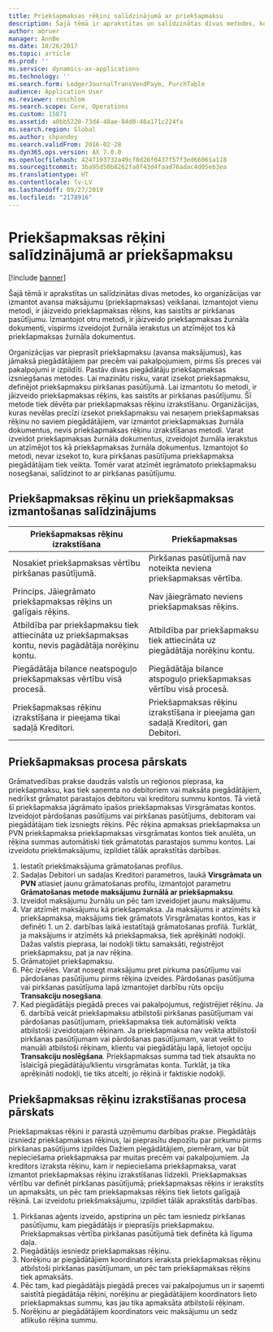 ```yaml
---
title: Priekšapmaksas rēķini salīdzinājumā ar priekšapmaksu
description: Šajā tēmā ir aprakstītas un salīdzinātas divas metodes, ko organizācijas var izmantot avansa maksājumu (priekšapmaksas) veikšanai. Izmantojot vienu metodi, ir jāizveido priekšapmaksas rēķins, kas saistīts ar pirkšanas pasūtījumu. Izmantojot otru metodi, ir jāizveido priekšapmaksas žurnāla dokumenti, vispirms izveidojot žurnāla ierakstus un atzīmējot tos kā priekšapmaksas žurnāla dokumentus.
author: abruer
manager: AnnBe
ms.date: 10/26/2017
ms.topic: article
ms.prod: ''
ms.service: dynamics-ax-applications
ms.technology: ''
ms.search.form: LedgerJournalTransVendPaym, PurchTable
audience: Application User
ms.reviewer: roschlom
ms.search.scope: Core, Operations
ms.custom: 15871
ms.assetid: a0bb5220-73d4-48ae-84d0-46a171c224fa
ms.search.region: Global
ms.author: shpandey
ms.search.validFrom: 2016-02-28
ms.dyn365.ops.version: AX 7.0.0
ms.openlocfilehash: 4247193732a49cf0d26f0437f57f3ed66061a118
ms.sourcegitcommit: 3ba95d50b8262fa0f43d4faad76adac4d05eb3ea
ms.translationtype: HT
ms.contentlocale: lv-LV
ms.lasthandoff: 09/27/2019
ms.locfileid: "2178916"
---
```

# <a name="prepayment-invoices-vs-prepayments"></a>Priekšapmaksas rēķini salīdzinājumā ar priekšapmaksu

[!include [banner](../includes/banner.md)]

Šajā tēmā ir aprakstītas un salīdzinātas divas metodes, ko organizācijas var izmantot avansa maksājumu (priekšapmaksas) veikšanai. Izmantojot vienu metodi, ir jāizveido priekšapmaksas rēķins, kas saistīts ar pirkšanas pasūtījumu. Izmantojot otru metodi, ir jāizveido priekšapmaksas žurnāla dokumenti, vispirms izveidojot žurnāla ierakstus un atzīmējot tos kā priekšapmaksas žurnāla dokumentus.

Organizācijas var pieprasīt priekšapmaksu (avansa maksājumus), kas jāmaksā piegādātājiem par precēm vai pakalpojumiem, pirms šīs preces vai pakalpojumi ir izpildīti. Pastāv divas piegādātāju priekšapmaksas izsniegšanas metodes. Lai mazinātu risku, varat izsekot priekšapmaksu, definējot priekšapmaksu pirkšanas pasūtījumā. Lai izmantotu šo metodi, ir jāizveido priekšapmaksas rēķins, kas saistīts ar pirkšanas pasūtījumu. Šī metode tiek dēvēta par priekšapmaksas rēķinu izrakstīšanu. Organizācijas, kuras nevēlas precīzi izsekot priekšapmaksu vai nesaņem priekšapmaksas rēķinu no saviem piegādātājiem, var izmantot priekšapmaksas žurnāla dokumentus, nevis priekšapmaksas rēķinu izrakstīšanas metodi. Varat izveidot priekšapmaksas žurnāla dokumentus, izveidojot žurnāla ierakstus un atzīmējot tos kā priekšapmaksas žurnāla dokumentus. Izmantojot šo metodi, nevar izsekot to, kura pirkšanas pasūtījuma priekšapmaksa piegādātājam tiek veikta. Tomēr varat atzīmēt iegrāmatoto priekšapmaksu nosegšanai, salīdzinot to ar pirkšanas pasūtījumu.

## <a name="when-to-use-prepayment-invoicing-vs-prepayments"></a>Priekšapmaksas rēķinu un priekšapmaksas izmantošanas salīdzinājums

| Priekšapmaksas rēķinu izrakstīšana                                                                | Priekšapmaksas                                                              |
|-------------------------------------------------------------------------------------|--------------------------------------------------------------------------|
| Nosakiet priekšapmaksas vērtību pirkšanas pasūtījumā.                                    | Pirkšanas pasūtījumā nav noteikta neviena priekšapmaksas vērtība.                    |
| Princips. Jāiegrāmato priekšapmaksas rēķins un galīgais rēķins.                       | Nav jāiegrāmato neviens priekšapmaksas rēķins.                                    |
| Atbildība par priekšapmaksu tiek attiecināta uz priekšapmaksas kontu, nevis pagādātāja norēķinu kontu. | Atbildība par priekšapmaksu tiek attiecināta uz piegādātāja norēķinu kontu.                  |
| Piegādātāja bilance neatspoguļo priekšapmaksas vērtību visā procesā.     | Piegādātāja bilance atspoguļo priekšapmaksas vērtību visā procesā. |
| Priekšapmaksas rēķinu izrakstīšana ir pieejama tikai sadaļā Kreditori.                         | Priekšapmaksas rēķinu izrakstīšana ir pieejama gan sadaļā Kreditori, gan Debitori.    |

## <a name="overview-of-the-prepayment-process"></a>Priekšapmaksas procesa pārskats
Grāmatvedības prakse daudzās valstīs un reģionos pieprasa, ka priekšapmaksu, kas tiek saņemta no debitoriem vai maksāta piegādātājiem, nedrīkst grāmatot parastajos debitoru vai kreditoru summu kontos. Tā vietā šī priekšapmaksa jāgrāmato īpašos priekšapmaksas Virsgrāmatas kontos. Izveidojot pārdošanas pasūtījums vai pirkšanas pasūtījums, debitoram vai piegādātājam tiek izsniegts rēķins. Pēc rēķina apmaksas priekšapmaksa un PVN priekšapmaksa priekšapmaksas virsgrāmatas kontos tiek anulēta, un rēķina summas automātiski tiek grāmatotas parastajos summu kontos. Lai izveidotu priekšmaksājumu, izpildiet tālāk aprakstītās darbības.

1.  Iestatīt priekšmaksājuma grāmatošanas profilus.
2.  Sadaļas Debitori un sadaļas Kreditori parametros, laukā **Virsgrāmata un PVN** atlasiet jaunu grāmatošanas profilu, izmantojot parametru **Grāmatošanas metode maksājumu žurnālā ar priekšapmaksu**.
3.  Izveidot maksājumu žurnālu un pēc tam izveidojiet jaunu maksājumu.
4.  Var atzīmēt maksājumu kā priekšapmaksa. Ja maksājums ir atzīmēts kā priekšapmaksa, maksājums tiek grāmatots Virsgrāmatas kontos, kas ir definēti 1. un 2. darbības laikā iestatītajā grāmatošanas profilā. Turklāt, ja maksājums ir atzīmēts kā priekšapmaksa, tiek aprēķināti nodokļi. Dažas valstis pieprasa, lai nodokļi tiktu samaksāti, reģistrējot priekšapmaksu, pat ja nav rēķina.
5.  Grāmatojiet priekšapmaksu.
6.  Pēc izvēles. Varat nosegt maksājumu pret pirkuma pasūtījumu vai pārdošanas pasūtījumu pirms rēķina izveides. Pārdošanas pasūtījuma vai pirkšanas pasūtījuma lapā izmantojiet darbību rūts opciju **Transakciju nosegšana**.
7.  Kad piegādātājs piegādā preces vai pakalpojumus, reģistrējiet rēķinu. Ja 6. darbībā veicāt priekšapmaksu atbilstoši pirkšanas pasūtījumam vai pārdošanas pasūtījumam, priekšapmaksa tiek automātiski veikta atbilstoši izveidotajam rēķinam. Ja priekšapmaksa nav veikta atbilstoši pirkšanas pasūtījumam vai pārdošanas pasūtījumam, varat veikt to manuāli atbilstoši rēķinam, klientu vai piegādātāju lapā, lietojot opciju **Transakciju noslēgšana**. Priekšapmaksas summa tad tiek atsaukta no īslaicīgā piegādātāju/klientu virsgrāmatas konta. Turklāt, ja tika aprēķināti nodokļi, tie tiks atcelti, jo rēķinā ir faktiskie nodokļi.

## <a name="overview-of-the-prepayment-invoicing-process"></a>Priekšapmaksas rēķinu izrakstīšanas procesa pārskats
Priekšapmaksas rēķini ir parastā uzņēmumu darbības prakse. Piegādātājs izsniedz priekšapmaksas rēķinus, lai pieprasītu depozītu par pirkumu pirms pirkšanas pasūtījums izpildes Dažiem piegādātājiem, piemēram, var būt nepieciešama priekšapmaksa par muitas precēm vai pakalpojumiem. Ja kreditors izraksta rēķinu, kam ir nepieciešama priekšapmaksa, varat izmantot priekšapmaksas rēķinu izrakstīšanas līdzekli. Priekšapmaksas vērtību var definēt pirkšanas pasūtījumā; priekšapmaksas rēķins ir ierakstīts un apmaksāts, un pēc tam priekšapmaksas rēķins tiek lietots galīgajā rēķinā. Lai izveidotu priekšmaksājumu, izpildiet tālāk aprakstītās darbības.

1.  Pirkšanas aģents izveido, apstiprina un pēc tam iesniedz pirkšanas pasūtījumu, kam piegādātājs ir pieprasījis priekšapmaksu. Priekšapmaksas vērtība pirkšanas pasūtījumā tiek definēta kā līguma daļa.
2.  Piegādātājs iesniedz priekšapmaksas rēķinu.
3.  Norēķinu ar piegādātājiem koordinators ieraksta priekšapmaksas rēķinu atbilstoši pirkšanas pasūtījumam, un pēc tam priekšapmaksas rēķins tiek apmaksāts.
4.  Pēc tam, kad piegādātājs piegādā preces vai pakalpojumus un ir saņemti saistītā piegādātāja rēķini, norēķinu ar piegādātājiem koordinators lieto priekšapmaksas summu, kas jau tika apmaksāta atbilstoši rēķinam.
5.  Norēķinu ar piegādātājiem koordinators veic maksājumu un sedz atlikušo rēķina summu.




